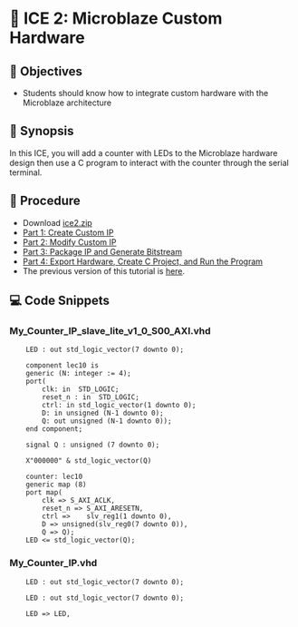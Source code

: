 # 🔬 ICE 2: Microblaze Custom Hardware

## 📌 Objectives

- Students should know how to integrate custom hardware with the Microblaze architecture

## 📜 Synopsis

In this ICE, you will add a counter with LEDs to the Microblaze hardware design then use a C program to interact with the counter through the serial terminal.

## 🧮 Procedure

- Download [ice2.zip](https://github.com/USAFA-ECE/ece383/raw/refs/heads/main/book/Assignments/files/ice2.zip)
- [Part 1: Create Custom IP](https://guidejar.com/guides/1ebb47ec-55d2-4f3f-b81d-8580d2e4bf47)
- [Part 2: Modify Custom IP](https://guidejar.com/guides/b711882d-cac2-43c3-9f04-f4e694d5cfbb)
- [Part 3: Package IP and Generate Bitstream](https://guidejar.com/guides/6c5e6144-d1ff-493f-b89a-799b0b429ccf)
- [Part 4: Export Hardware, Create C Project, and Run the Program](https://guidejar.com/guides/1ae960f7-193d-4831-9270-beee56c90420)
- The previous version of this tutorial is [here](https://georgeyork.github.io/ECE383_web/hand/Lec18_Install_short_version.pdf).

## 💻 Code Snippets

### My_Counter_IP_slave_lite_v1_0_S00_AXI.vhd
```{code-block} c
    LED : out std_logic_vector(7 downto 0);
```
```{code-block} c
    component lec10 is
    generic (N: integer := 4);
    port(
        clk: in  STD_LOGIC;
        reset_n : in  STD_LOGIC;
        ctrl: in std_logic_vector(1 downto 0);
        D: in unsigned (N-1 downto 0);
        Q: out unsigned (N-1 downto 0));
    end component;

    signal Q : unsigned (7 downto 0);
```
```{code-block} c
    X"000000" & std_logic_vector(Q)
```
```{code-block} c
    counter: lec10 
    generic map (8)
    port map(
        clk => S_AXI_ACLK, 
        reset_n => S_AXI_ARESETN, 
        ctrl =>    slv_reg1(1 downto 0),
        D => unsigned(slv_reg0(7 downto 0)), 
        Q => Q);
    LED <= std_logic_vector(Q);
```

### My_Counter_IP.vhd
```{code-block} c
    LED : out std_logic_vector(7 downto 0); 
```
```{code-block} c
    LED : out std_logic_vector(7 downto 0); 
```
```{code-block} c
    LED => LED,
```
